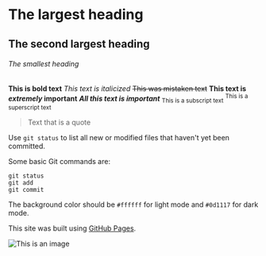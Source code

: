 # The largest heading
## The second largest heading
###### The smallest heading
**This is bold text**
*This text is italicized*
~~This was mistaken text~~
**This text is _extremely_ important**
***All this text is important***
<sub>This is a subscript text</sub>
<sup>This is a superscript text</sup>
> Text that is a quote

Use `git status` to list all new or modified files that haven't yet been committed.


Some basic Git commands are:
```
git status
git add
git commit
```

The background color should be `#ffffff` for light mode and `#0d1117` for dark mode.

This site was built using [GitHub Pages](https://pages.github.com/).

![This is an image](https://myoctocat.com/assets/images/base-octocat.svg)

